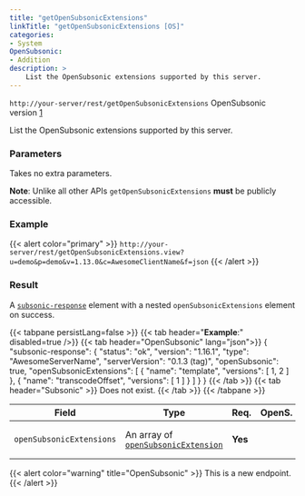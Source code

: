 ```yaml
---
title: "getOpenSubsonicExtensions"
linkTitle: "getOpenSubsonicExtensions [OS]"
categories:
- System
OpenSubsonic:
- Addition
description: >
    List the OpenSubsonic extensions supported by this server.
---
```


`http://your-server/rest/getOpenSubsonicExtensions` OpenSubsonic version [1](../../opensubsonic-versions)

List the OpenSubsonic extensions supported by this server.

### Parameters

Takes no extra parameters.

**Note**: Unlike all other APIs `getOpenSubsonicExtensions` **must** be publicly accessible.

### Example

{{< alert color="primary" >}} `http://your-server/rest/getOpenSubsonicExtensions.view?u=demo&p=demo&v=1.13.0&c=AwesomeClientName&f=json` {{< /alert >}}

### Result

A [`subsonic-response`](../../responses/subsonic-response) element with a nested `openSubsonicExtensions` element on success.

{{< tabpane persistLang=false >}}
{{< tab header="**Example**:" disabled=true />}}
{{< tab header="OpenSubsonic" lang="json">}}
{
    "subsonic-response": {
        "status": "ok",
        "version": "1.16.1",
        "type": "AwesomeServerName",
        "serverVersion": "0.1.3 (tag)",
        "openSubsonic": true,
        "openSubsonicExtensions": [
            {
                "name": "template",
                "versions": [
                    1,
                    2
                ]
            },
            {
                "name": "transcodeOffset",
                "versions": [
                    1
                ]
            }
        ]
    }
}
{{< /tab >}}
{{< tab header="Subsonic" >}}
Does not exist.
{{< /tab >}}
{{< /tabpane >}}

| Field |  Type | Req. | OpenS. | Details |
| --- | --- | --- | --- | --- |
| `openSubsonicExtensions` | An array of [`openSubsonicExtension`](../../responses/opensubsonicextension)| **Yes** |   | The list of supported extensions |

{{< alert color="warning" title="OpenSubsonic" >}}
This is a new endpoint.
{{< /alert >}}
